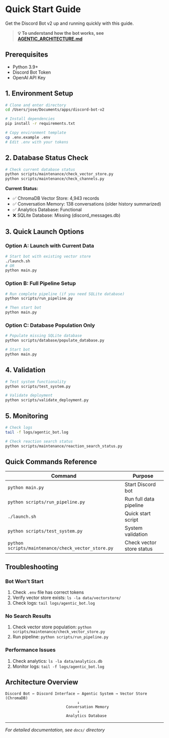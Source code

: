# Quick Start Guide

Get the Discord Bot v2 up and running quickly with this guide.

> **💡 To understand how the bot works, see [AGENTIC_ARCHITECTURE.md](../AGENTIC_ARCHITECTURE.md)**

## Prerequisites

- Python 3.9+
- Discord Bot Token
- OpenAI API Key

## 1. Environment Setup

```bash
# Clone and enter directory
cd /Users/jose/Documents/apps/discord-bot-v2

# Install dependencies
pip install -r requirements.txt

# Copy environment template
cp .env.example .env
# Edit .env with your tokens
```

## 2. Database Status Check

```bash
# Check current database status
python scripts/maintenance/check_vector_store.py
python scripts/maintenance/check_channels.py
```

**Current Status:**
- ✅ ChromaDB Vector Store: 4,943 records
- ✅ Conversation Memory: 138 conversations (older history summarized)
- ✅ Analytics Database: Functional
- ❌ SQLite Database: Missing (discord_messages.db)

## 3. Quick Launch Options

### Option A: Launch with Current Data
```bash
# Start bot with existing vector store
./launch.sh
# OR
python main.py
```

### Option B: Full Pipeline Setup
```bash
# Run complete pipeline (if you need SQLite database)
python scripts/run_pipeline.py

# Then start bot
python main.py
```

### Option C: Database Population Only
```bash
# Populate missing SQLite database
python scripts/database/populate_database.py

# Start bot
python main.py
```

## 4. Validation

```bash
# Test system functionality
python scripts/test_system.py

# Validate deployment
python scripts/validate_deployment.py
```

## 5. Monitoring

```bash
# Check logs
tail -f logs/agentic_bot.log

# Check reaction search status
python scripts/maintenance/reaction_search_status.py
```

## Quick Commands Reference

| Command | Purpose |
|---------|---------|
| `python main.py` | Start Discord bot |
| `python scripts/run_pipeline.py` | Run full data pipeline |
| `./launch.sh` | Quick start script |
| `python scripts/test_system.py` | System validation |
| `python scripts/maintenance/check_vector_store.py` | Check vector store status |

## Troubleshooting

### Bot Won't Start
1. Check `.env` file has correct tokens
2. Verify vector store exists: `ls -la data/vectorstore/`
3. Check logs: `tail logs/agentic_bot.log`

### No Search Results
1. Check vector store population: `python scripts/maintenance/check_vector_store.py`
2. Run pipeline: `python scripts/run_pipeline.py`

### Performance Issues
1. Check analytics: `ls -la data/analytics.db`
2. Monitor logs: `tail -f logs/agentic_bot.log`

## Architecture Overview

```
Discord Bot ← Discord Interface ← Agentic System → Vector Store (ChromaDB)
                                ↓
                           Conversation Memory
                                ↓  
                           Analytics Database
```

---
*For detailed documentation, see `docs/` directory*
